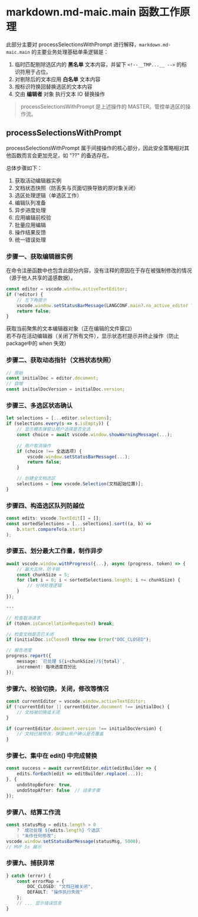 # markdown.md-maic.main 函数工作原理

此部分主要对 processSelectionsWithPrompt 进行解释，`markdown.md-maic.main` 的主要业务处理基础单条逻辑是：
1. 临时匹配剔除选区内的 **黑名单** 文本内容，并留下 `<!--__TMP...__ -->` 的标识符用于占位。
2. 对剔除后的文本应用 **白名单** 文本内容
3. 按标识符换回替换选区的文本内容
4. 交由 **编辑者** 对象 执行文本 IO 替换操作

> processSelectionsWithPrompt 是上述操作的 MASTER。管控单选区的操作流。

## processSelectionsWithPrompt

processSelectionsWithPrompt 属于间接操作的核心部分，因此安全策略相对其他函数而言会更加充足，如 "??" 的备选存在。

总体步骤如下：
1. 获取活动编辑器实例
2. 文档状态快照（防丢失与页面切换导致的原对象关闭）
3. 选区处理逻辑（单选区工作）
4. 编辑队列准备
5. 异步进度处理
6. 应用编辑前校验
7. 批量应用编辑
8. 操作结果反馈
9. 统一错误处理


### 步骤一、获取编辑器实例
在命令注册函数中也包含此部分内容，没有注释的原因在于存在被强制修改的情况（源于他人共享的遥感数据）。
```ts
const editor = vscode.window.activeTextEditor;
if (!editor) {
    // 左下角提示
    vscode.window.setStatusBarMessage(LANGCONF.main?.no_active_editor ?? "未找到存活的编辑器", 3000);
    return false;
}
```
获取当前聚焦的文本编辑器对象（正在编辑的文件窗口）<br>
若不存在活动编辑器（关闭了所有文件），显示状态栏提示并终止操作（防止 package中的 when 失效）


### 步骤二、获取动态指针（文档状态快照）
```ts
// 原始
const initialDoc = editor.document;
// 自增
const initialDocVersion = initialDoc.version;
```

### 步骤三、多选区状态确认
```ts
let selections = [...editor.selections];
if (selections.every(s => s.isEmpty)) {
    // 显示模态弹窗让用户选择是否全选
    const choice = await vscode.window.showWarningMessage(...);
    
    // 用户取消操作
    if (choice !== 全选选项) {
        vscode.window.setStatusBarMessage(...);
        return false;
    }

    // 创建全文档选区
    selections = [new vscode.Selection(文档起始位置)];
}
```


### 步骤四、构造选区队列防越位
```ts
const edits: vscode.TextEdit[] = [];
const sortedSelections = [...selections].sort((a, b) => 
    b.start.compareTo(a.start)
);
```


### 步骤五、划分最大工作量，制作异步

```ts
await vscode.window.withProgress({...}, async (progress, token) => {
    // 最大五块，防卡顿
    const chunkSize = 5;
    for (let i = 0; i < sortedSelections.length; i += chunkSize) {
        // 分块处理逻辑
    }
});

···

// 检查取消请求
if (token.isCancellationRequested) break;

// 检查文档是否已关闭
if (initialDoc.isClosed) throw new Error("DOC_CLOSED");

// 报告进度
progress.report({
    message: `已处理 ${i+chunkSize}/${total}`,
    increment: 每块进度百分比
});
```


### 步骤六、校验切换，关闭，修改等情况
```ts
const currentEditor = vscode.window.activeTextEditor;
if (!currentEditor || currentEditor.document !== initialDoc) {
    // 文档被切换或关闭
}

if (currentEditor.document.version !== initialDocVersion) {
    // 文档已被修改，弹窗让用户确认是否覆盖
}
```



### 步骤七、集中在 edit() 中完成替换
```ts
const success = await currentEditor.edit(editBuilder => {
    edits.forEach(edit => editBuilder.replace(...));
}, { 
    undoStopBefore: true,
    undoStopAfter: false  // 结束步骤
});
```


### 步骤八、结算工作流
```ts
const statusMsg = edits.length > 0 
    ? `成功处理 ${edits.length} 个选区`
    : "未作任何修改";
vscode.window.setStatusBarMessage(statusMsg, 5000);
// MVP 5s 展示
```


### 步骤九、捕获异常
```ts
} catch (error) {
    const errorMap = {
        DOC_CLOSED: "文档已被关闭",
        DEFAULT: "操作执行失败"
    };
    // ... 显示错误信息
}
```